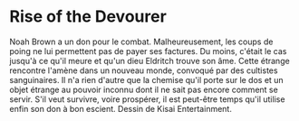 # Rise of the Devourer
Noah Brown a un don pour le combat. Malheureusement, les coups de poing ne lui permettent pas de payer ses factures. Du moins, c'était le cas jusqu'à ce qu'il meure et qu'un dieu Eldritch trouve son âme. Cette étrange rencontre l'amène dans un nouveau monde, convoqué par des cultistes sanguinaires. Il n'a rien d'autre que la chemise qu'il porte sur le dos et un objet étrange au pouvoir inconnu dont il ne sait pas encore comment se servir. S'il veut survivre, voire prospérer, il est peut-être temps qu'il utilise enfin son don à bon escient. Dessin de Kisai Entertainment.